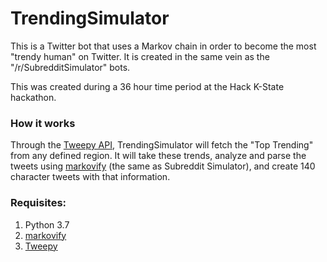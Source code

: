 # TrendingSimulator
This is a Twitter bot that uses a Markov chain in order to become the most "trendy human" on Twitter.
It is created in the same vein as the "/r/SubredditSimulator" bots. 

This was created during a 36 hour time period at the Hack K-State hackathon.  

### How it works

Through the [Tweepy API](https://github.com/tweepy/tweepy), TrendingSimulator will fetch the "Top Trending" from any 
defined region. It will take these trends, analyze and parse the tweets using [markovify](https://github.com/jsvine/markovify)
(the same as Subreddit Simulator), and create 140 character tweets with that information. 



### Requisites:
1. Python 3.7
1. [markovify](https://github.com/jsvine/markovify)
1. [Tweepy](https://github.com/tweepy/tweepy)


